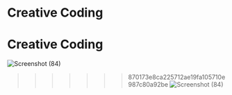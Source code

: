 # Creative Coding
# Creative Coding


![Screenshot (84)](https://user-images.githubusercontent.com/90189815/208985486-5ad087dd-8fc8-4b53-81a0-b6872e0791e8.png)


>>>>>>> 870173e8ca225712ae19fa105710e987c80a92be
![Screenshot (84)](https://user-images.githubusercontent.com/90189815/208985486-5ad087dd-8fc8-4b53-81a0-b6872e0791e8.png)


